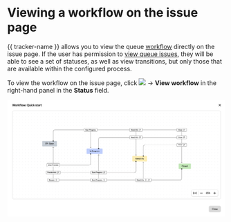 # Viewing a workflow on the issue page

{{ tracker-name }} allows you to view the queue [workflow](../manager/workflow.md) directly on the issue page. If the user has permission to [view queue issues](../manager/queue-access.md#acces-types), they will be able to see a set of statuses, as well as view transitions, but only those that are available within the configured process.

To view the workflow on the issue page, click ![](../../_assets/tracker/svg/arrow.svg) → **View workflow** in the right-hand panel in the **Status** field.

![](../../_assets/tracker/workflow-in-issue.png)
